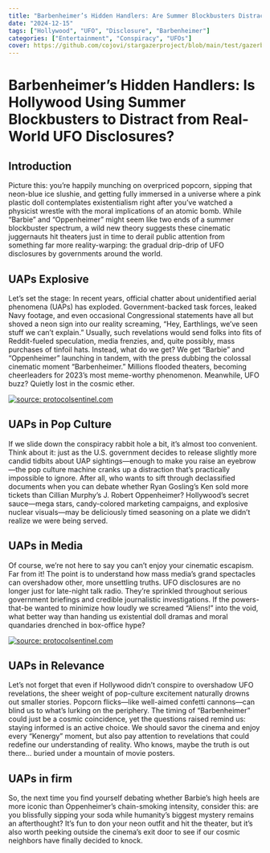 ```yaml
---
title: "Barbenheimer’s Hidden Handlers: Are Summer Blockbusters Distracting Us from UFO Disclosures?"
date: "2024-12-15"
tags: ["Hollywood", "UFO", "Disclosure", "Barbenheimer"]
categories: ["Entertainment", "Conspiracy", "UFOs"]
cover: https://github.com/cojovi/stargazerproject/blob/main/test/gazerbanner.png?raw=true
---
```


# Barbenheimer’s Hidden Handlers: Is Hollywood Using Summer Blockbusters to Distract from Real-World UFO Disclosures?

## Introduction
Picture this: you’re happily munching on overpriced popcorn, sipping that neon-blue ice slushie, and getting fully immersed in a universe where a pink plastic doll contemplates existentialism right after you’ve watched a physicist wrestle with the moral implications of an atomic bomb. While “Barbie” and “Oppenheimer” might seem like two ends of a summer blockbuster spectrum, a wild new theory suggests these cinematic juggernauts hit theaters just in time to derail public attention from something far more reality-warping: the gradual drip-drip of UFO disclosures by governments around the world.

## UAPs Explosive
Let’s set the stage: In recent years, official chatter about unidentified aerial phenomena (UAPs) has exploded. Government-backed task forces, leaked Navy footage, and even occasional Congressional statements have all but shoved a neon sign into our reality screaming, “Hey, Earthlings, we’ve seen stuff we can’t explain.” Usually, such revelations would send folks into fits of Reddit-fueled speculation, media frenzies, and, quite possibly, mass purchases of tinfoil hats. Instead, what do we get? We get “Barbie” and “Oppenheimer” launching in tandem, with the press dubbing the colossal cinematic moment “Barbenheimer.” Millions flooded theaters, becoming cheerleaders for 2023’s most meme-worthy phenomenon. Meanwhile, UFO buzz? Quietly lost in the cosmic ether.

<a href="https://imgur.com/GudtO3h"><img src="https://i.imgur.com/GudtO3h.jpg" title="source: protocolsentinel.com" /></a>

## UAPs in Pop Culture
If we slide down the conspiracy rabbit hole a bit, it’s almost too convenient. Think about it: just as the U.S. government decides to release slightly more candid tidbits about UAP sightings—enough to make you raise an eyebrow—the pop culture machine cranks up a distraction that’s practically impossible to ignore. After all, who wants to sift through declassified documents when you can debate whether Ryan Gosling’s Ken sold more tickets than Cillian Murphy’s J. Robert Oppenheimer? Hollywood’s secret sauce—mega stars, candy-colored marketing campaigns, and explosive nuclear visuals—may be deliciously timed seasoning on a plate we didn’t realize we were being served.

## UAPs in Media
Of course, we’re not here to say you can’t enjoy your cinematic escapism. Far from it! The point is to understand how mass media’s grand spectacles can overshadow other, more unsettling truths. UFO disclosures are no longer just for late-night talk radio. They’re sprinkled throughout serious government briefings and credible journalistic investigations. If the powers-that-be wanted to minimize how loudly we screamed “Aliens!” into the void, what better way than handing us existential doll dramas and moral quandaries drenched in box-office hype?

<a href="https://imgur.com/HV4I99Y"><img src="https://i.imgur.com/HV4I99Y.jpg" title="source: protocolsentinel.com" /></a>

## UAPs in Relevance
Let’s not forget that even if Hollywood didn’t conspire to overshadow UFO revelations, the sheer weight of pop-culture excitement naturally drowns out smaller stories. Popcorn flicks—like well-aimed confetti cannons—can blind us to what’s lurking on the periphery. The timing of “Barbenheimer” could just be a cosmic coincidence, yet the questions raised remind us: staying informed is an active choice. We should savor the cinema and enjoy every “Kenergy” moment, but also pay attention to revelations that could redefine our understanding of reality. Who knows, maybe the truth is out there… buried under a mountain of movie posters.

## UAPs in firm
So, the next time you find yourself debating whether Barbie’s high heels are more iconic than Oppenheimer’s chain-smoking intensity, consider this: are you blissfully sipping your soda while humanity’s biggest mystery remains an afterthought? It’s fun to don your neon outfit and hit the theater, but it’s also worth peeking outside the cinema’s exit door to see if our cosmic neighbors have finally decided to knock.


